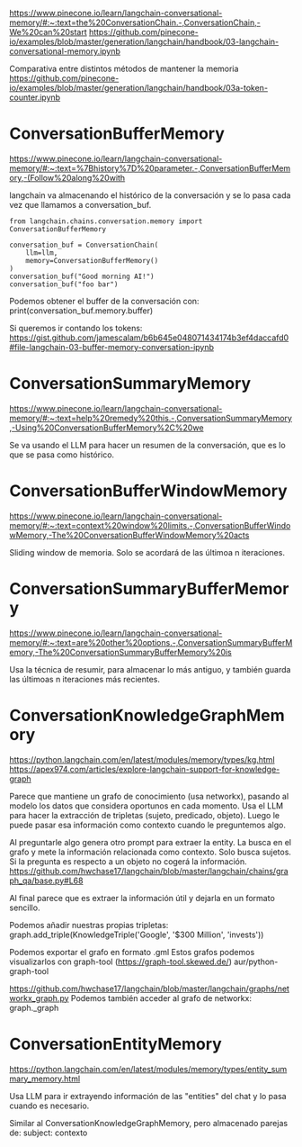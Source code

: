 https://www.pinecone.io/learn/langchain-conversational-memory/#:~:text=the%20ConversationChain.-,ConversationChain,-We%20can%20start
https://github.com/pinecone-io/examples/blob/master/generation/langchain/handbook/03-langchain-conversational-memory.ipynb

Comparativa entre distintos métodos de mantener la memoria
https://github.com/pinecone-io/examples/blob/master/generation/langchain/handbook/03a-token-counter.ipynb


# ConversationBufferMemory
https://www.pinecone.io/learn/langchain-conversational-memory/#:~:text=%7Bhistory%7D%20parameter.-,ConversationBufferMemory,-(Follow%20along%20with

langchain va almacenando el histórico de la conversación y se lo pasa cada vez que llamamos a conversation_buf.

```
from langchain.chains.conversation.memory import ConversationBufferMemory

conversation_buf = ConversationChain(
    llm=llm,
    memory=ConversationBufferMemory()
)
conversation_buf("Good morning AI!")
conversation_buf("foo bar")
```

Podemos obtener el buffer de la conversación con:
print(conversation_buf.memory.buffer)

Si queremos ir contando los tokens:
https://gist.github.com/jamescalam/b6b645e048071434174b3ef4daccafd0#file-langchain-03-buffer-memory-conversation-ipynb



# ConversationSummaryMemory
https://www.pinecone.io/learn/langchain-conversational-memory/#:~:text=help%20remedy%20this.-,ConversationSummaryMemory,-Using%20ConversationBufferMemory%2C%20we

Se va usando el LLM para hacer un resumen de la conversación, que es lo que se pasa como histórico.



# ConversationBufferWindowMemory
https://www.pinecone.io/learn/langchain-conversational-memory/#:~:text=context%20window%20limits.-,ConversationBufferWindowMemory,-The%20ConversationBufferWindowMemory%20acts

Sliding window de memoria. Solo se acordará de las últimoa n iteraciones.


# ConversationSummaryBufferMemory
https://www.pinecone.io/learn/langchain-conversational-memory/#:~:text=are%20other%20options.-,ConversationSummaryBufferMemory,-The%20ConversationSummaryBufferMemory%20is

Usa la técnica de resumir, para almacenar lo más antiguo, y también guarda las últimoas n iteraciones más recientes.


# ConversationKnowledgeGraphMemory
https://python.langchain.com/en/latest/modules/memory/types/kg.html
https://apex974.com/articles/explore-langchain-support-for-knowledge-graph

Parece que mantiene un grafo de conocimiento (usa networkx), pasando al modelo los datos que considera oportunos en cada momento.
Usa el LLM para hacer la extracción de tripletas (sujeto, predicado, objeto).
Luego le puede pasar esa información como contexto cuando le preguntemos algo.

Al preguntarle algo genera otro prompt para extraer la entity. La busca en el grafo y mete la información relacionada como contexto.
Solo busca sujetos. Si la pregunta es respecto a un objeto no cogerá la información.
https://github.com/hwchase17/langchain/blob/master/langchain/chains/graph_qa/base.py#L68

Al final parece que es extraer la información útil y dejarla en un formato sencillo.

Podemos añadir nuestras propias tripletas:
graph.add_triple(KnowledgeTriple('Google', '$300 Million', 'invests'))

Podemos exportar el grafo en formato .gml
Estos grafos podemos visualizarlos con graph-tool (https://graph-tool.skewed.de/) aur/python-graph-tool

https://github.com/hwchase17/langchain/blob/master/langchain/graphs/networkx_graph.py
Podemos también acceder al grafo de networkx: graph._graph



# ConversationEntityMemory
https://python.langchain.com/en/latest/modules/memory/types/entity_summary_memory.html

Usa LLM para ir extrayendo información de las "entities" del chat y lo pasa cuando es necesario.

Similar al ConversationKnowledgeGraphMemory, pero almacenado parejas de:
subject: contexto
